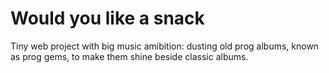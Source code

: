 # Would you like a snack
Tiny web project with big music amibition: dusting old prog albums, known as prog gems, to make them shine beside classic albums. 
